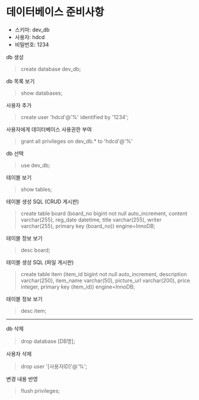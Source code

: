# 데이터베이스 준비사항

- 스키마: dev_db
- 사용자: hdcd
- 비밀번호: 1234


db 생성
> create database dev_db;

db 목록 보기
> show databases;

사용자 추가
> create user 'hdcd'@'%' identified by '1234';

사용자에게 데이터베이스 사용권한 부여
> grant all privileges on dev_db.* to 'hdcd'@'%'

db 선택
> use dev_db;

테이블 보기
> show tables;


테이블 생성 SQL (CRUD 게시판)
> create table board (board_no bigint not null auto_increment, content varchar(255), reg_date datetime, title varchar(255), writer varchar(255), primary key (board_no)) engine=InnoDB;

테이블 정보 보기
> desc board;


테이블 생성 SQL (파일 게시판)
> create table item (item_id bigint not null auto_increment, description varchar(250), item_name varchar(50), picture_url varchar(200), price integer, primary key (item_id)) engine=InnoDB;

테이블 정보 보기
> desc item;


-------------------------------------------------------------------------------

db 삭제
> drop database [DB명];

사용자 삭제
> drop user '[사용자ID]'@'%';

변경 내용 반영
> flush privileges;
